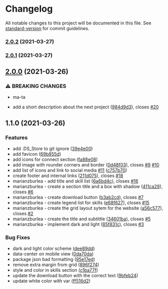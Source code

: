 # Changelog

All notable changes to this project will be documented in this file. See [standard-version](https://github.com/conventional-changelog/standard-version) for commit guidelines.

### [2.0.2](https://github.com/codetapacademy/html-css-javascript-starterclear/compare/v2.0.0...v2.0.2) (2021-03-27)

### [2.0.1](https://github.com/codetapacademy/html-css-javascript-starterclear/compare/v2.0.0...v2.0.1) (2021-03-27)

## [2.0.0](https://github.com/codetapacademy/html-css-javascript-starterclear/compare/v1.1.0...v2.0.0) (2021-03-26)


### ⚠ BREAKING CHANGES

* ma-ta

* add a short description about the next project ([984d9d3](https://github.com/codetapacademy/html-css-javascript-starterclear/commit/984d9d30ff815f718e0378fe7b115ff46ee297fd)), closes [#20](https://github.com/codetapacademy/html-css-javascript-starterclear/issues/20)

## 1.1.0 (2021-03-26)


### Features

* add .DS_Store to git ignore ([39e4e00](https://github.com/codetapacademy/html-css-javascript-starterclear/commit/39e4e00e36f2ca05252e9d2f2ad78e96b10cb880))
* add favicon ([69b855d](https://github.com/codetapacademy/html-css-javascript-starterclear/commit/69b855dfe827a99a071ddc18763a1da8509c9531))
* add icons for connect section ([fa88e08](https://github.com/codetapacademy/html-css-javascript-starterclear/commit/fa88e08b52c95bc981c9b1908d6acb845253e9d5))
* add image with rounder corners and border ([0d48f03](https://github.com/codetapacademy/html-css-javascript-starterclear/commit/0d48f03e1840470890473c5b89311868b2be4865)), closes [#9](https://github.com/codetapacademy/html-css-javascript-starterclear/issues/9) [#10](https://github.com/codetapacademy/html-css-javascript-starterclear/issues/10)
* add list of icons and link to social media [#11](https://github.com/codetapacademy/html-css-javascript-starterclear/issues/11) ([c757b70](https://github.com/codetapacademy/html-css-javascript-starterclear/commit/c757b70575f0cce478c14fb5dc9c0ae70e0cd57f))
* create footer and internal links ([211d075](https://github.com/codetapacademy/html-css-javascript-starterclear/commit/211d0756a39d1a562149a9568ad1511bbc8da0e0)), closes [#18](https://github.com/codetapacademy/html-css-javascript-starterclear/issues/18)
* marianzburlea - add title and skill list ([6a6bd4c](https://github.com/codetapacademy/html-css-javascript-starterclear/commit/6a6bd4ca4b888c462507ad5fc78aae96a400708b)), closes [#16](https://github.com/codetapacademy/html-css-javascript-starterclear/issues/16)
* marianzburlea - create a section title and a box with shadow ([411ca29](https://github.com/codetapacademy/html-css-javascript-starterclear/commit/411ca29395e3bc00480f758cd522f0355c9a4d85)), closes [#6](https://github.com/codetapacademy/html-css-javascript-starterclear/issues/6)
* marianzburlea - create download button ([b3ab2cd](https://github.com/codetapacademy/html-css-javascript-starterclear/commit/b3ab2cd9be0cb1213d1d55217a72d4ff9acd9195)), closes [#7](https://github.com/codetapacademy/html-css-javascript-starterclear/issues/7)
* marianzburlea - create legend list for skills ([e68f627](https://github.com/codetapacademy/html-css-javascript-starterclear/commit/e68f6272781e1ed17a248cb7c1f945b99bbeb95f)), closes [#15](https://github.com/codetapacademy/html-css-javascript-starterclear/issues/15)
* marianzburlea - create the grid layout sytem for the website ([a56c577](https://github.com/codetapacademy/html-css-javascript-starterclear/commit/a56c57775bb2dca306083172e9df150c64503f0c)), closes [#2](https://github.com/codetapacademy/html-css-javascript-starterclear/issues/2)
* marianzburlea - create the title and subtittle ([34601ba](https://github.com/codetapacademy/html-css-javascript-starterclear/commit/34601ba4f189c769b47ec3af415e8724d7af3200)), closes [#5](https://github.com/codetapacademy/html-css-javascript-starterclear/issues/5)
* marianzburlea - implement dark and light ([85f831c](https://github.com/codetapacademy/html-css-javascript-starterclear/commit/85f831c4cab7c8f3fc4177a43001c8306d8011fa)), closes [#3](https://github.com/codetapacademy/html-css-javascript-starterclear/issues/3)


### Bug Fixes

* dark and light color scheme ([dee89dd](https://github.com/codetapacademy/html-css-javascript-starterclear/commit/dee89ddfae109d06b5e8a007a3740ea4bf17e9b3))
* data-center on mobile view ([0da70da](https://github.com/codetapacademy/html-css-javascript-starterclear/commit/0da70daa8b9cabd540c0e94cace36d5e757bfa56))
* package json bad formatting ([95e17ed](https://github.com/codetapacademy/html-css-javascript-starterclear/commit/95e17ed15844e8c03e5434763e8d39b6c575c56e))
* remove extra margin from grid ([896f274](https://github.com/codetapacademy/html-css-javascript-starterclear/commit/896f27449db0f59990e551bccdb43eae2d10ad6a))
* style and color in skills section ([c1ba77f](https://github.com/codetapacademy/html-css-javascript-starterclear/commit/c1ba77fb5c772b98860823fced95ac59554a0ae8))
* update the download button with the correct text ([9bfeb24](https://github.com/codetapacademy/html-css-javascript-starterclear/commit/9bfeb24773d5005ae16c77b832b010c34a8c72d0))
* update white color with var ([ff516d2](https://github.com/codetapacademy/html-css-javascript-starterclear/commit/ff516d2abfca5914db308788c621218cea8e3cc3))
